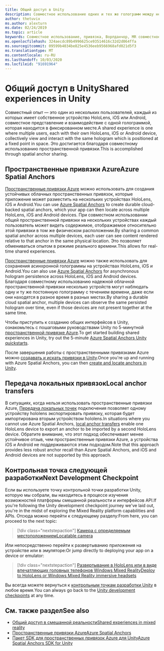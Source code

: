 ```yaml
---
title: Общий доступ в Unity
description: Совместное использование одних и тех же голограмм между несколькими пользователями в приложении Unity.
author: thetuvix
ms.author: alexturn
ms.date: 02/24/2019
ms.topic: article
keywords: Совместное использование, привязка, Ворлданчор, MR совместное использование 250, Ворлданчортрансфербатч, Спатиалперцептион, Azure, пространственные привязки Azure, ASA
ms.openlocfilehash: 324aecdc89b4996625ce93514616c32d2d064ffa
ms.sourcegitcommit: 09599b4034be825e4536eeb9566968afd021d5f3
ms.translationtype: MT
ms.contentlocale: ru-RU
ms.lasthandoff: 10/03/2020
ms.locfileid: "91691964"
---
```

# <a name="shared-experiences-in-unity"></a><span data-ttu-id="2075b-104">Общий доступ в Unity</span><span class="sxs-lookup"><span data-stu-id="2075b-104">Shared experiences in Unity</span></span>

<span data-ttu-id="2075b-105">Совместный опыт — это один из нескольких пользователей, каждый из которых имеет собственное устройство HoloLens, iOS или Android, совместное представление и взаимодействие с одной голограммой, которая находится в фиксированном месте.</span><span class="sxs-lookup"><span data-stu-id="2075b-105">A shared experience is one where multiple users, each with their own HoloLens, iOS or Android device, collectively view and interact with the same hologram which is positioned at a fixed point in space.</span></span> <span data-ttu-id="2075b-106">Это достигается благодаря совместному использованию пространственной привязки.</span><span class="sxs-lookup"><span data-stu-id="2075b-106">This is accomplished through spatial anchor sharing.</span></span>

## <a name="azure-spatial-anchors"></a><span data-ttu-id="2075b-107">Пространственные привязки Azure</span><span class="sxs-lookup"><span data-stu-id="2075b-107">Azure Spatial Anchors</span></span>

<span data-ttu-id="2075b-108"><a href="https://docs.microsoft.com/azure/spatial-anchors/overview" target="_blank">Пространственные привязки Azure</a> можно использовать для создания устойчивых облачных пространственных привязок, которые приложение может разместить на нескольких устройствах HoloLens, iOS и Android.</span><span class="sxs-lookup"><span data-stu-id="2075b-108">You can use <a href="https://docs.microsoft.com/azure/spatial-anchors/overview" target="_blank">Azure Spatial Anchors</a> to create durable cloud-backed spatial anchors, which your app can then locate across multiple HoloLens, iOS and Android devices.</span></span>  <span data-ttu-id="2075b-109">При совместном использовании общей пространственной привязки на нескольких устройствах каждый пользователь может видеть содержимое, отображаемое относительно этой привязки в том же физическом расположении.</span><span class="sxs-lookup"><span data-stu-id="2075b-109">By sharing a common spatial anchor across multiple devices, each user can see content rendered relative to that anchor in the same physical location.</span></span>  <span data-ttu-id="2075b-110">Это позволяет обмениваться опытом в режиме реального времени.</span><span class="sxs-lookup"><span data-stu-id="2075b-110">This allows for real-time shared experiences.</span></span>

<span data-ttu-id="2075b-111"><a href="https://docs.microsoft.com/azure/spatial-anchors/overview" target="_blank">Пространственные привязки Azure</a> можно также использовать для сохранения асинхронной голограммы на устройствах HoloLens, iOS и Android.</span><span class="sxs-lookup"><span data-stu-id="2075b-111">You can also use <a href="https://docs.microsoft.com/azure/spatial-anchors/overview" target="_blank">Azure Spatial Anchors</a> for asynchronous hologram persistence across HoloLens, iOS and Android devices.</span></span>  <span data-ttu-id="2075b-112">Благодаря совместному использованию надежной облачной пространственной привязки несколько устройств могут наблюдать одну и ту же постоянную голограмму с течением времени, даже если они находятся в разное время в разных местах.</span><span class="sxs-lookup"><span data-stu-id="2075b-112">By sharing a durable cloud spatial anchor, multiple devices can observe the same persisted hologram over time, even if those devices are not present together at the same time.</span></span>

<span data-ttu-id="2075b-113">Чтобы приступить к созданию общих интерфейсов в Unity, ознакомьтесь с пошаговыми руководствами Unity по 5-минутной <a href="https://docs.microsoft.com/azure/spatial-anchors/unity-overview" target="_blank">пространственной привязке Azure</a>.</span><span class="sxs-lookup"><span data-stu-id="2075b-113">To get started building shared experiences in Unity, try out the 5-minute <a href="https://docs.microsoft.com/azure/spatial-anchors/unity-overview" target="_blank">Azure Spatial Anchors Unity quickstarts</a>.</span></span>

<span data-ttu-id="2075b-114">После завершения работы с пространственными привязками Azure можно <a href="https://docs.microsoft.com/azure/spatial-anchors/concepts/create-locate-anchors-unity" target="_blank">создавать и искать привязки в Unity</a>.</span><span class="sxs-lookup"><span data-stu-id="2075b-114">Once you're up and running with Azure Spatial Anchors, you can then <a href="https://docs.microsoft.com/azure/spatial-anchors/concepts/create-locate-anchors-unity" target="_blank">create and locate anchors in Unity</a>.</span></span>

## <a name="local-anchor-transfers"></a><span data-ttu-id="2075b-115">Передача локальных привязок</span><span class="sxs-lookup"><span data-stu-id="2075b-115">Local anchor transfers</span></span>

<span data-ttu-id="2075b-116">В ситуациях, когда нельзя использовать пространственные привязки Azure, [Передача локальных точек](../../out-of-scope/local-anchor-transfers-in-unity.md) подключения позволяет одному устройству hololens экспортировать привязку, которая будет импортирована вторым устройством hololens.</span><span class="sxs-lookup"><span data-stu-id="2075b-116">In situations where you cannot use Azure Spatial Anchors, [local anchor transfers](../../out-of-scope/local-anchor-transfers-in-unity.md) enable one HoloLens device to export an anchor to be imported by a second HoloLens device.</span></span>  <span data-ttu-id="2075b-117">Обратите внимание, что этот подход обеспечивает менее устойчивое отзыв, чем пространственные привязки Azure, а устройства iOS и Android не поддерживаются этим подходом.</span><span class="sxs-lookup"><span data-stu-id="2075b-117">Note that this approach provides less robust anchor recall than Azure Spatial Anchors, and iOS and Android devices are not supported by this approach.</span></span>

## <a name="next-development-checkpoint"></a><span data-ttu-id="2075b-118">Контрольная точка следующей разработки</span><span class="sxs-lookup"><span data-stu-id="2075b-118">Next Development Checkpoint</span></span>

<span data-ttu-id="2075b-119">Если вы используете точку контрольной точки разработки Unity, которую мы собрали, вы находитесь в процессе изучения возможностей платформы смешанной реальности и интерфейсов API.</span><span class="sxs-lookup"><span data-stu-id="2075b-119">If you're following the Unity development checkpoint journey we've laid out, you're in the midst of exploring the Mixed Reality platform capabilities and APIs.</span></span> <span data-ttu-id="2075b-120">Отсюда можно перейти к следующему разделу:</span><span class="sxs-lookup"><span data-stu-id="2075b-120">From here, you can proceed to the next topic:</span></span>

> [!div class="nextstepaction"]
> [<span data-ttu-id="2075b-121">Камера с определяемым местоположением</span><span class="sxs-lookup"><span data-stu-id="2075b-121">Locatable camera</span></span>](locatable-camera-in-unity.md)

<span data-ttu-id="2075b-122">Или непосредственно перейти к развертыванию приложения на устройстве или в эмуляторе:</span><span class="sxs-lookup"><span data-stu-id="2075b-122">Or jump directly to deploying your app on a device or emulator:</span></span>

> [!div class="nextstepaction"]
> [<span data-ttu-id="2075b-123">Развертывание в HoloLens или в виде впечатляющих головных телефонов Windows Mixed Reality</span><span class="sxs-lookup"><span data-stu-id="2075b-123">Deploy to HoloLens or Windows Mixed Reality immersive headsets</span></span>](../platform-capabilities-and-apis/using-visual-studio.md)

<span data-ttu-id="2075b-124">Вы всегда можете вернуться к [контрольным точкам разработки Unity](unity-development-overview.md#3-platform-capabilities-and-apis) в любое время.</span><span class="sxs-lookup"><span data-stu-id="2075b-124">You can always go back to the [Unity development checkpoints](unity-development-overview.md#3-platform-capabilities-and-apis) at any time.</span></span>

## <a name="see-also"></a><span data-ttu-id="2075b-125">См. также раздел</span><span class="sxs-lookup"><span data-stu-id="2075b-125">See also</span></span>
* [<span data-ttu-id="2075b-126">Общий доступ в смешанной реальности</span><span class="sxs-lookup"><span data-stu-id="2075b-126">Shared experiences in mixed reality</span></span>](../platform-capabilities-and-apis/shared-experiences-in-mixed-reality.md)
* <span data-ttu-id="2075b-127"><a href="https://docs.microsoft.com/azure/spatial-anchors" target="_blank">Пространственные привязки Azure</a></span><span class="sxs-lookup"><span data-stu-id="2075b-127"><a href="https://docs.microsoft.com/azure/spatial-anchors" target="_blank">Azure Spatial Anchors</a></span></span>
* <span data-ttu-id="2075b-128"><a href="https://docs.microsoft.com/dotnet/api/Microsoft.Azure.SpatialAnchors" target="_blank">Пакет SDK для пространственных привязок Azure для Unity</a></span><span class="sxs-lookup"><span data-stu-id="2075b-128"><a href="https://docs.microsoft.com/dotnet/api/Microsoft.Azure.SpatialAnchors" target="_blank">Azure Spatial Anchors SDK for Unity</a></span></span>
